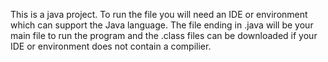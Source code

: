 This is a java project. To run the file you will need an IDE or environment which can support the Java language. The file ending in .java will be your main file to run the program and the .class files can be downloaded if your IDE or environment does not contain a compilier.
